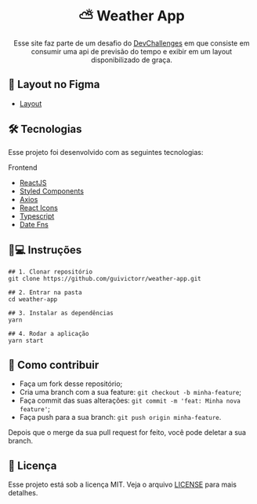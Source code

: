 <h1 align='center'>⛅ Weather App</h1>
<p align='center'>Esse site faz parte de um desafio do <a href="https://devchallenges.io/challenges/mM1UIenRhK808W8qmLWv">DevChallenges</a> em que consiste em consumir uma api de previsão do tempo e exibir em um layout disponibilizado de graça.</p>

## 💅 Layout no Figma
- [Layout](https://www.figma.com/file/5X3Ao3gEqZPqqKctP7riDF/weather-app)

## 🛠 Tecnologias

Esse projeto foi desenvolvido com as seguintes tecnologias:

Frontend
- [ReactJS](https://pt-br.reactjs.org)
- [Styled Components](styled-components.com/)
- [Axios](https://github.com/axios/axios)
- [React Icons](https://react-icons.github.io/react-icons/)
- [Typescript](typescriptlang.org/)
- [Date Fns](https://date-fns.org/)

## 📱💻 Instruções

```
## 1. Clonar repositório
git clone https://github.com/guivictorr/weather-app.git

## 2. Entrar na pasta
cd weather-app

## 3. Instalar as dependências
yarn

## 4. Rodar a aplicação
yarn start
```

## 🤔 Como contribuir

- Faça um fork desse repositório;
- Cria uma branch com a sua feature: `git checkout -b minha-feature`;
- Faça commit das suas alterações: `git commit -m 'feat: Minha nova feature'`;
- Faça push para a sua branch: `git push origin minha-feature`.

Depois que o merge da sua pull request for feito, você pode deletar a sua branch.

## 📝 Licença

Esse projeto está sob a licença MIT. Veja o arquivo [LICENSE](https://github.com/guivictorr/weather-app/blob/master/LICENSE) para mais detalhes.
 
